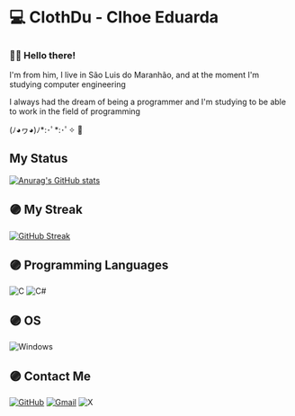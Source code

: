 # 💻 **ClothDu - Clhoe Eduarda**
##
### 👨‍💻 Hello there!

I'm from him, I live in São Luis do Maranhão, and at the moment I'm studying computer engineering

I always had the dream of being a programmer and I'm studying to be able to work in the field of programming

(ﾉ◕ヮ◕)ﾉ*:･ﾟ*:･ﾟ✧ 💜
 
 ## My Status

[![Anurag's GitHub stats](https://github-readme-stats.vercel.app/api?username=ClothDu&show_icons=true&theme=radical)](https://github.com/ClothDu/github-readme-stats)

## 🟣 My Streak


[![GitHub Streak](https://streak-stats.demolab.com?user=ClothDu&theme=monokai&hide_border=true&locale=pt_BR&date_format=j%20M%5B%20Y%5D)](https://git.io/streak-stats)


## 🟣 Programming Languages


![C](https://img.shields.io/badge/C-black?style=for-the-badge&logo=c&logoColor=C8A2C8)
![C#](https://img.shields.io/badge/C%23-black?style=for-the-badge&logo=c-sharp&logoColor=C8A2C8)


## 🟣 OS

![Windows](https://img.shields.io/badge/Windows-000000?style=for-the-badge&logo=windows&logoColor=C8A2C8)


## 🟣 Contact Me

[![GitHub](https://img.shields.io/badge/GitHub-000000?style=for-the-badge&logo=github&logoColor=C8A2C8)](https://github.com/ClothDu)
[![Gmail](https://img.shields.io/badge/Gmail-000000?style=for-the-badge&logo=gmail&logoColor=C8A2C8)](mailto:caduardo2007@gmail.com)
![X](https://img.shields.io/badge/X-000000?style=for-the-badge&logo=X&logoColor=C8A2C8&link=https%3A%2F%2Fx.com%2FChloeDudaa)
